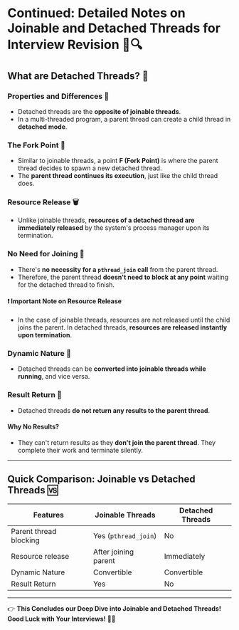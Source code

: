 # Continued: Detailed Notes on Joinable and Detached Threads for Interview Revision 📘🔍

## What are Detached Threads? 🤔
### Properties and Differences 🔄
- Detached threads are the **opposite of joinable threads**.
- In a multi-threaded program, a parent thread can create a child thread in **detached mode**.

### The Fork Point 🍴
- Similar to joinable threads, a point **F (Fork Point)** is where the parent thread decides to spawn a new detached thread.
- The **parent thread continues its execution**, just like the child thread does.

### Resource Release 🗑️
- Unlike joinable threads, **resources of a detached thread are immediately released** by the system's process manager upon its termination.
  
### No Need for Joining 👐
- There's **no necessity for a `pthread_join` call** from the parent thread.
- Therefore, the parent thread **doesn't need to block at any point** waiting for the detached thread to finish.

#### ❗️ Important Note on Resource Release
- In the case of joinable threads, resources are not released until the child joins the parent. In detached threads, **resources are released instantly upon termination**.

### Dynamic Nature 🔄
- Detached threads can be **converted into joinable threads while running**, and vice versa.

### Result Return 🚫
- Detached threads **do not return any results to the parent thread**.
  
#### Why No Results?
- They can't return results as they **don't join the parent thread**. They complete their work and terminate silently.

---

## Quick Comparison: Joinable vs Detached Threads 🆚
| Features                  | Joinable Threads         | Detached Threads      |
|---------------------------|--------------------------|-----------------------|
| Parent thread blocking    | Yes (`pthread_join`)     | No                    |
| Resource release          | After joining parent     | Immediately           |
| Dynamic Nature            | Convertible              | Convertible           |
| Result Return             | Yes                      | No                    |

---

👉 **This Concludes our Deep Dive into Joinable and Detached Threads! Good Luck with Your Interviews!** 🌟🎉
